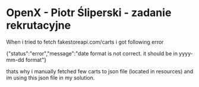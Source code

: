 
# OpenX - Piotr Śliperski - zadanie rekrutacyjne

When i tried to fetch fakestoreapi.com/carts i got following error

{"status":"error","message":"date format is not correct. it should be in yyyy-mm-dd format"}

thats why i manually fetched few carts to json file (located in resources) and im using this json file in my solution.